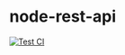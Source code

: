 # node-rest-api

[![Test CI](https://github.com/Sam-2019/node-rest-api/actions/workflows/test-ci.yml/badge.svg?branch=develop)](https://github.com/Sam-2019/node-rest-api/actions/workflows/test-ci.yml)
